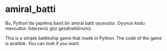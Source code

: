 # amiral_batti

Bu, Python'da yapılmış basit bir amiral battı oyunudur. Oyunun kodu mevcuttur. İsterseniz göz gezdirebilirsiniz.

This is a simple battleship game that made in Python. The code of the game is avalible. You can look if you want.
